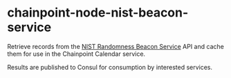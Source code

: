 # chainpoint-node-nist-beacon-service

Retrieve records from the 
[NIST Randomness Beacon Service](https://www.nist.gov/programs-projects/nist-randomness-beacon) API
and cache them for use in the Chainpoint Calendar service.

Results are published to Consul for consumption by interested services.
